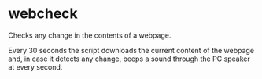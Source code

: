 webcheck
========

Checks any change in the contents of a webpage.

Every 30 seconds the script downloads the current content of the webpage and, in case it detects any change, beeps a sound through the PC speaker at every second.
